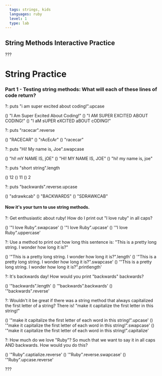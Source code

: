 ```yaml
---
  tags: strings, kids
  languages: ruby
  level: 1
  type: lab
---
```


## String Methods Interactive Practice
???
# String Practice
### Part 1 - Testing string methods: What will each of these lines of code return?

?: puts "i am super excited about coding!".upcase

() "I Am Super Excited About Coding!"
() "I AM SUPER EXCITED ABOUT CODING!"
() "I aM sUPER eXCITED aBOUT cODING!"

?: puts "racecar".reverse

() "RACECAR"
() "rAcEcAr"
() "racecar"

?: puts "Hi! My name is, Joe".swapcase

() "hI! mY NAME IS, jOE"
() "HI! MY NAME IS, JOE"
() "hi! my name is, joe"


?: puts "short string".length

() 12
() 11
() 2

?: puts "backwards".reverse.upcase

() "sdrawkcab"
() "BACKWARDS"
() "SDRAWKCAB"

#### Now it's your turn to use string methods. 
?: Get enthusiastic about ruby! How do I print out "I love ruby" in all caps?

() '"I love Ruby".swapcase'
() '"I love Ruby".upcase'
() '"I love Ruby".uppercase'

?: Use a method to print out how long this sentence is: "This is a pretty long string. I wonder how long it is?"
 
() '"This is a pretty long string. I wonder how long it is?".length'
() '"This is a pretty long string. I wonder how long it is?".swapcase'
() '"This is a pretty long string. I wonder how long it is?".printlength'

?: It's backwards day! How would you print "backwards" backwards?

() '"backwards".length'
() '"backwards".backwards'
() '"backwards".reverse'

?: Wouldn't it be great if there was a string method that always capitalized the first letter of a string? There is! "make it capitalize the first letter in this string!"

() '"make it capitalize the first letter of each word in this string!".upcase'
() '"make it capitalize the first letter of each word in this string!".swapcase'
() '"make it capitalize the first letter of each word in this string!".capitalize'

?: How much do we love "Ruby"? So much that we want to say it in all caps AND backwards. How would you do this?

() '"Ruby".captialize.reverse'
() '"Ruby".reverse.swapcase'
() '"Ruby".upcase.reverse'

???
